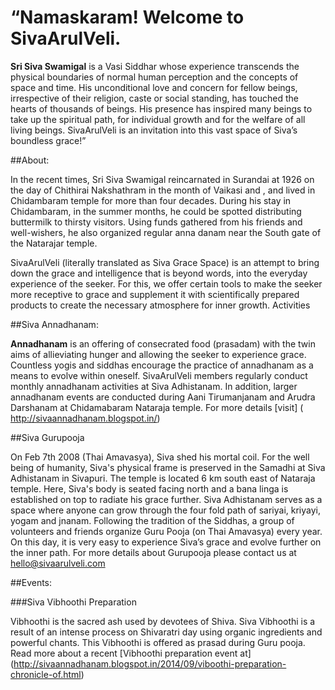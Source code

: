 # “Namaskaram! Welcome to SivaArulVeli.

**Sri Siva Swamigal** is a Vasi Siddhar whose experience transcends the physical boundaries of normal human perception and the concepts of space and time. His unconditional love and concern for fellow beings, irrespective of their religion, caste or social standing, has touched the hearts of thousands of beings. His presence has inspired many beings to take up the spiritual path, for individual growth and for the welfare of all living beings. SivaArulVeli is an invitation into this vast space of Siva’s boundless grace!”

##About:

In the recent times, Sri Siva Swamigal reincarnated in Surandai at 1926 on the day of Chithirai Nakshathram in the month of Vaikasi and , and lived in Chidambaram temple for more than four decades. During his stay in Chidambaram, in the summer months, he could be spotted distributing buttermilk to thirsty visitors. Using funds gathered from his friends and well-wishers, he also organized regular anna danam near the South gate of the Natarajar temple.

SivaArulVeli (literally translated as Siva Grace Space) is an attempt to bring down the grace and intelligence that is beyond words, into the everyday experience of the seeker. For this, we offer certain tools to make the seeker more receptive to grace and supplement it with scientifically prepared products to create the necessary atmosphere for inner growth. Activities

##Siva Annadhanam:

**Annadhanam** is an offering of consecrated food (prasadam) with the twin aims of allieviating hunger and allowing the seeker to experience grace. Countless yogis and siddhas encourage the practice of annadhanam as a means to evolve within oneself. SivaArulVeli members regularly conduct monthly annadhanam activities at Siva Adhistanam. In addition, larger annadhanam events are conducted during Aani Tirumanjanam and Arudra Darshanam at Chidamabaram Nataraja temple. For more details [visit] ( http://sivaannadhanam.blogspot.in/)

##Siva Gurupooja

On Feb 7th 2008 (Thai Amavasya), Siva shed his mortal coil. For the well being of humanity, Siva's physical frame is preserved in the Samadhi at Siva Adhistanam in Sivapuri. The temple is located 6 km south east of Nataraja temple. Here, Siva's body is seated facing north and a bana linga is established on top to radiate his grace further. Siva Adhistanam serves as a space where anyone can grow through the four fold path of sariyai, kriyayi, yogam and jnanam. Following the tradition of the Siddhas, a group of volunteers and friends organize Guru Pooja (on Thai Amavasya) every year. On this day, it is very easy to experience Siva’s grace and evolve further on the inner path. For more details about Gurupooja please contact us at hello@sivaarulveli.com

##Events:

###Siva Vibhoothi Preparation

Vibhoothi is the sacred ash used by devotees of Shiva. Siva Vibhoothi is a result of an intense process on Shivaratri day using organic ingredients and powerful chants. This Vibhoothi is offered as prasad during Guru pooja. Read more about a recent [Vibhoothi preparation event at] (http://sivaannadhanam.blogspot.in/2014/09/viboothi-preparation-chronicle-of.html)

